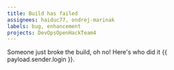 ```yaml
---
title: Build has failed
assignees: haiduc77, ondrej-marinak
labels: bug, enhancement
projects: DevOpsOpenHackTeam4
---
```

Someone just broke the build, oh no! Here's who did it {{ payload.sender.login }}.
